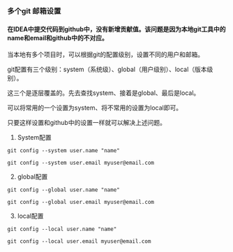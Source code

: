 ### 多个git 邮箱设置

#### 在IDEA中提交代码到github中，没有新增贡献值。该问题是因为本地git工具中的name和email和github中的不对应。


当本地有多个项目时，可以根据git的配置级别，设置不同的用户和邮箱。

git配置有三个级别：system（系统级）、global（用户级别）、local（版本级别）。

这三个是逐层覆盖的。先去查找system、接着是global、最后是local。

可以将常用的一个设置为system、将不常用的设置为local即可。

只要这样设置和github中的设置一样就可以解决上述问题。


1. System配置

```
git config --system user.name "name"

git config --system user.email myuser@email.com
```

2. global配置
```
git config --global user.name "name"

git config --global user.email myuser@email.com
```

3. local配置
```
git config --local user.name "name"

git config --local user.email myuser@email.com
```